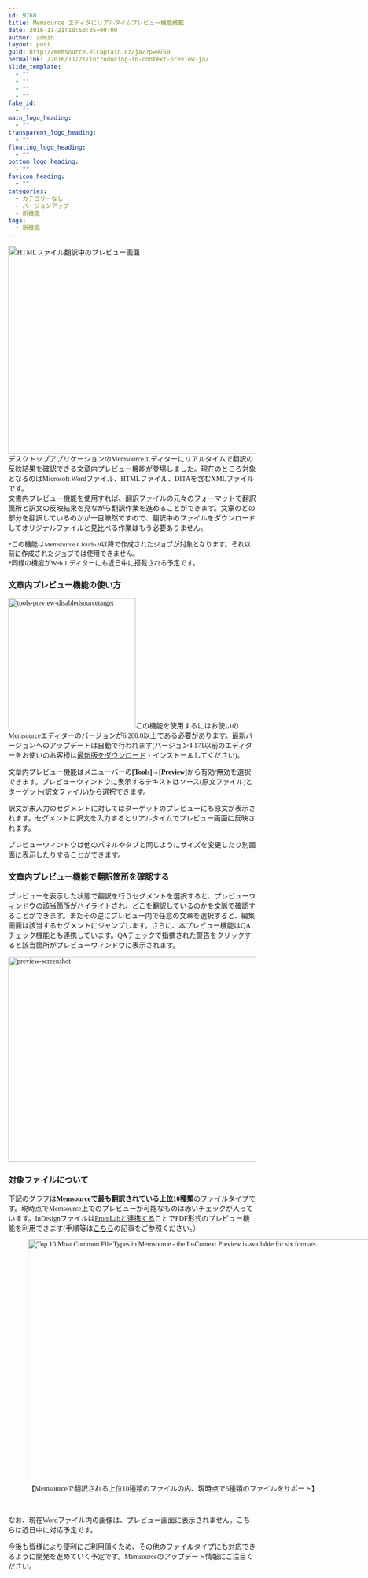 ```yaml
---
id: 9760
title: Memsource エディタにリアルタイムプレビュー機能搭載
date: 2016-11-21T10:50:35+00:00
author: admin
layout: post
guid: http://memsource.elcaptain.cz/ja/?p=9760
permalink: /2016/11/21/introducing-in-context-preview-ja/
slide_template:
  - ""
  - ""
  - ""
  - ""
fake_id:
  - ""
main_logo_heading:
  - ""
transparent_logo_heading:
  - ""
floating_logo_heading:
  - ""
bottom_logo_heading:
  - ""
favicon_heading:
  - ""
categories:
  - カテゴリーなし
  - バージョンアップ
  - 新機能
tags:
  - 新機能
---
```

<div style="font-family: 'メイリオ', Meiryo, 'ヒラギノ角ゴ Pro W3';">
  <a href="/wp-content/uploads/2016/11/HTML-Preview-1.png"><img class="aligncenter wp-image-9641" src="/wp-content/uploads/2016/11/HTML-Preview-1.png" alt="HTMLファイル翻訳中のプレビュー画面" width="800" height="422" data-id="9641" /></a>デスクトップアプリケーションのMemsourceエディターにリアルタイムで翻訳の反映結果を確認できる文章内プレビュー機能が登場しました。現在のところ対象となるのはMicrosoft Wordファイル、HTMLファイル、DITAを含むXMLファイルです。<br /> 文書内プレビュー機能を使用すれば、翻訳ファイルの元々のフォーマットで翻訳箇所と訳文の反映結果を見ながら翻訳作業を進めることができます。文章のどの部分を翻訳しているのかが一目瞭然ですので、翻訳中のファイルをダウンロードしてオリジナルファイルと見比べる作業はもう必要ありません。<br /> <!--more--></p> 
  
  <div style="font-size: 10pt;">
    *この機能はMemsource Cloud6.9以降で作成されたジョブが対象となります。それ以前に作成されたジョブでは使用できません。
  </div>
  
  <div style="font-size: 10pt;">
    *同様の機能がWebエディターにも近日中に搭載される予定です。
  </div>
  
  <h3>
    文章内プレビュー機能の使い方
  </h3>
  
  <p>
    <a href="/wp-content/uploads/2016/11/Tools-Preview-DisabledSourceTarget.jpg"><img class="wp-image-9638 size-full alignright" src="/wp-content/uploads/2016/11/Tools-Preview-DisabledSourceTarget-e1479307637691.jpg" alt="tools-preview-disabledsourcetarget" width="259" height="264" data-id="9638" /></a>この機能を使用するにはお使いのMemsourceエディターのバージョンが6.200.0以上である必要があります。最新バージョンへのアップデートは自動で行われます(バージョン4.171以前のエディターをお使いのお客様は<a href="/en/download" target="_blank" rel="noopener">最新版をダウンロード</a>・インストールしてください)。
  </p>
  
  <p>
    文章内プレビュー機能はメニューバーの<strong>[Tools]→[Preview]</strong>から有効/無効を選択できます。プレビューウィンドウに表示するテキストはソース(原文ファイル)とターゲット(訳文ファイル)から選択できます。
  </p>
  
  <p>
    訳文が未入力のセグメントに対してはターゲットのプレビューにも原文が表示されます。セグメントに訳文を入力するとリアルタイムでプレビュー画面に反映されます。
  </p>
  
  <p>
    プレビューウィンドウは他のパネルやタブと同じようにサイズを変更したり別画面に表示したりすることができます。
  </p>
  
  <h3>
    文章内プレビュー機能で翻訳箇所を確認する
  </h3>
  
  <p>
    プレビューを表示した状態で翻訳を行うセグメントを選択すると、プレビューウィンドウの該当箇所がハイライトされ、どこを翻訳しているのかを文脈で確認することができます。またその逆にプレビュー内で任意の文章を選択すると、編集画面は該当するセグメントにジャンプします。さらに、本プレビュー機能はQAチェック機能とも連携しています。QAチェックで指摘された警告をクリックすると該当箇所がプレビューウィンドウに表示されます。
  </p>
  
  <p>
    <img class="aligncenter wp-image-9627" src="/wp-content/uploads/2016/11/preview-screenshot.png" alt="preview-screenshot" width="700" height="418" data-id="9627" />
  </p>
  
  <h3>
    対象ファイルについて
  </h3>
  
  <p>
    下記のグラフは<strong>Memsourceで最も翻訳されている上位10種類</strong>のファイルタイプです。現時点でMemsource上でのプレビューが可能なものは赤いチェックが入っています。InDesignファイルは<a href="http://wiki.memsource.com/wiki/Memsource_Cloud_User_Manual#Integrations" target="_blank" rel="noopener">FrontLabと連携する</a>ことでPDF形式のプレビュー機能を利用できます(手順等は<a href="/ja/ja-memsource-cloud-5-3-multilingual-excel-analytics-indesign-preview/" target="_blank" rel="noopener">こちら</a>の記事をご参照ください。）
  </p><figure id="attachment_9634" style="width: 800px" class="wp-caption aligncenter">
  
  <a href="http://www.memsource.com/wp-content/uploads/2016/11/Top-10-formats-preview-available-1-2.png"><img class="wp-image-9634" src="/wp-content/uploads/2016/11/Top-10-formats-preview-available-1-2.png" alt="Top 10 Most Common File Types in Memsource - the In-Context Preview is available for six formats." width="800" height="481" data-id="9634" /></a><figcaption class="wp-caption-text">【Memsourceで翻訳される上位10種類のファイルの内、現時点で6種類のファイルをサポート】</figcaption></figure> 
  
  <p>
    &nbsp;
  </p>
  
  <p>
    なお、現在Wordファイル内の画像は、プレビュー画面に表示されません。こちらは近日中に対応予定です。
  </p>
  
  <p>
    今後も皆様により便利にご利用頂くため、その他のファイルタイプにも対応できるように開発を進めていく予定です。Memsourceのアップデート情報にご注目ください。
  </p>
</div>